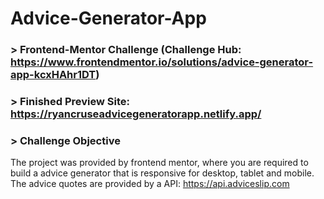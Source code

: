 # Advice-Generator-App

### > Frontend-Mentor Challenge (Challenge Hub: https://www.frontendmentor.io/solutions/advice-generator-app-kcxHAhr1DT)

### > Finished Preview Site: https://ryancruseadvicegeneratorapp.netlify.app/

### > Challenge Objective

The project was provided by frontend mentor, where you are required to build a advice generator that is responsive for desktop, tablet and mobile. The advice quotes are provided by a API: https://api.adviceslip.com


